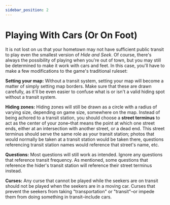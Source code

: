 ```yaml
---
sidebar_position: 2
---
```


# Playing With Cars (Or On Foot)

It is not lost on us that your hometown may not have sufficient public transit to play even the smallest version of _Hide and Seek_. Of course, there's always the possibility of playing when you're out of town, but you may still be determined to make it work with cars and feet. In this case, you'll have to make a few modifications to the game's traditional ruleset:

**Setting your map:** Without a transit system, setting your map will become a matter of simply setting map borders. Make sure that these are drawn carefully, as it'll be even easier to confuse what is or isn't a valid hiding spot without a transit system.

**Hiding zones:** Hiding zones will still be drawn as a circle with a radius of varying size, depending on game size, somewhere on the map. Instead of being achored to a transit station, you should choose a **street terminus** to act as the center of your zone–that means the point at which one street ends, either at an intersection with another street, or a dead end. This street terminus should serve the same role as your transit station; photos that would normally be taken at a transit station would be taken there, questions referencing transit station names would reference that street's name, etc.

**Questions:** Most questions will still work as intended. Ignore any questions that reference transit frequency. As mentioned, some questions that reference the hider's transit station will reference their street terminus instead.

**Curses:** Any curse that cannot be played while the seekers are on transit should not be played when the seekers are in a moving car. Curses that prevent the seekers from taking "transportation" or "transit"–or impede them from doing something in transit–include cars.

